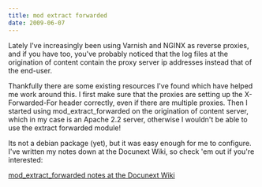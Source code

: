 ```yaml
---
title: mod extract forwarded
date: 2009-06-07
---
```

Lately I've increasingly been using Varnish and NGINX as reverse proxies, and if you have too, you've probably noticed that the log files at the origination of content contain the proxy server ip addresses instead that of the end-user.

Thankfully there are some existing resources I've found which have helped me work around this. I first make sure that the proxies are setting up the X-Forwarded-For header correctly, even if there are multiple proxies. Then I started using mod_extract_forwarded on the origination of content server, which in my case is an Apache 2.2 server, otherwise I wouldn't be able to use the extract forwarded module!

Its not a debian package (yet), but it was easy enough for me to configure. I've written my notes down at the Docunext Wiki, so check 'em out if you're interested:

<a href="http://www.docunext.com/">mod_extract_forwarded notes at the Docunext Wiki</a>

